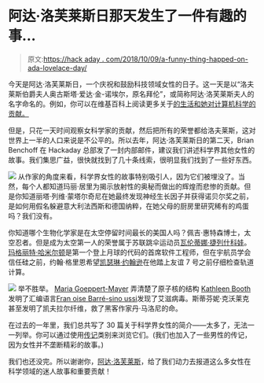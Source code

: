 # 阿达·洛芙莱斯日那天发生了一件有趣的事…

> 原文:[https://hack aday . com/2018/10/09/a-funny-thing-happed-on-ada-lovelace-day/](https://hackaday.com/2018/10/09/a-funny-thing-happened-on-ada-lovelace-day/)

今天是阿达·洛芙莱斯日，一个庆祝和鼓励科技领域女性的日子。这一天是以“洛夫莱斯伯爵夫人奥古斯塔·爱达·金-诺埃尔，原名拜伦”，或简称阿达·洛芙莱斯夫人的名字命名的。例如，你可以在维基百科上阅读更多关于[的生活和她对计算机科学的贡献。](https://en.wikipedia.org/wiki/Ada_Lovelace)

但是，只花一天时间观察女科学家的贡献，然后把所有的荣誉都给洛夫莱斯，这对世界上一半的人口来说是不公平的。所以去年，阿达·洛芙莱斯日的第二天，Brian Benchoff 在 Hackaday 总部发了一封内部邮件，建议我们讲述科学界其他女性的故事。我们集思广益，很快就找到了几十条线索，很明显我们找到了一些好东西。

[![](../Images/37174236fbc2f55680e03d5e1382f979.png)](https://hackaday.com/2017/10/31/rita-levi-montalcini-had-nerves-of-steel/) 从作家的角度来看，科学界女性的故事特别吸引人，因为它们被埋没了。当然，每个人都知道玛丽·居里为揭示放射性的奥秘而做出的辉煌而悲惨的贡献。但是你知道丽塔·列维·蒙塔尔奇尼在她最终发现神经生长因子并获得诺贝尔奖之前，是如何用假名躲避意大利法西斯和德国纳粹，在她父母的厨房里研究稀有的鸡蛋吗？我们没有。

你知道哪个生物化学家是在太空停留时间最长的美国人吗？佩吉·惠特森博士，太空忍者。但是成为太空第一人的荣誉属于苏联跳伞运动员[瓦伦蒂娜·捷列什科娃](https://hackaday.com/2018/06/12/the-flight-of-the-seagull-valentina-tereshkova-cosmonaut/)。[玛格丽特·哈米尔顿](https://hackaday.com/2018/04/10/margaret-hamilton-takes-software-engineering-to-the-moon-and-beyond/)是第一个登上月球的代码的首席软件工程师，但在宇航员学会信任硅之前，约翰·格里恩希望[凯瑟琳·约翰逊](https://hackaday.com/2018/02/28/katherine-johnson-computer-to-the-stars/)在他踏上友谊 7 号之前仔细检查轨道计算。

[![](../Images/397511273507685d9f7950f222d17396.png)](https://hackaday.com/2018/08/21/kathleen-booth-assembling-early-computers-while-inventing-assembly/) 举不胜举。 [Maria Goeppert-Mayer](https://hackaday.com/2017/11/14/maria-goeppert-mayer-the-other-nobel-prize-winner/) 弄清楚了原子核的结构 [Kathleen Booth](https://hackaday.com/2018/08/21/kathleen-booth-assembling-early-computers-while-inventing-assembly/) 发明了汇编语言[Fran oise Barré-sino ussi](https://hackaday.com/2018/07/17/francoise-barre-sinoussi-virus-hunter/)发现了艾滋病毒。斯蒂芬妮·克沃莱克甚至发明了凯夫拉尔纤维，救了黑客作家丹·马洛尼的命。

在过去的一年里，我们总共写了 30 篇关于科学界女性的简介——太多了，无法一一列举。你可以通过使用[传记](https://hackaday.com/category/biography/)类别来浏览它们。(我们也加入了一些男性的传记，因为女性并不垄断精彩的故事。)

我们也还没完。所以谢谢你，[阿达·洛芙莱斯](https://hackaday.com/2017/10/10/happy-ada-lovelace-day/)，给了我们动力去报道这么多女性在科学领域的迷人故事和重要贡献！